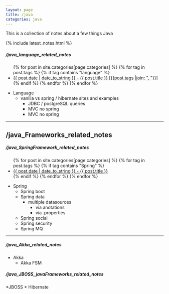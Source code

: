 ```yaml
---
layout: page
title: /java
categories: java
---
```

This is a collection of notes about a few things Java

{% include latest_notes.html %}


##### /java_language_related_notes
<ul>
    {% for post in site.categories[page.categories] %}
        {% for tag in post.tags  %}
            {% if tag contains "language"  %}
                <li>
                  <a href="{{ post.url }}">{{ post.date | date_to_string }} - {{ post.title }} [{{post.tags |join: ", "}}]</a>
                </li>
            {% endif %}
        {% endfor %}
    {% endfor %}
</ul>

* Language
    * vanilla vs spring / hibernate sites and examples
        * JDBC / postgreSQL queries
        * MVC no spring
        * MVC no spring

***
## /java_Frameworks_related_notes
##### /java_SpringFramework_related_notes
<ul>
    {% for post in site.categories[page.categories] %}
        {% for tag in post.tags  %}
            {% if tag contains "Spring"  %}
                <li>
                  <a href="{{ post.url }}">{{ post.date | date_to_string }} - {{ post.title }}</a>
                </li>
            {% endif %}
        {% endfor %}
    {% endfor %}
</ul>

* Spring
    * Spring boot
    * Spring data
        * multiple datasources
            * via anotations
            * via .properties
    * Spring social
    * Spring security
    * Spring MQ

***
##### /java_Akka_related_notes

* Akka
    * Akka FSM

##### /java_JBOSS_javaFrameworks_related_notes

*JBOSS
    * Hibernate